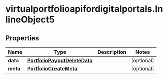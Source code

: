 # virtualportfolioapifordigitalportals.InlineObject5

## Properties

Name | Type | Description | Notes
------------ | ------------- | ------------- | -------------
**data** | [**PortfolioPayoutDeleteData**](PortfolioPayoutDeleteData.md) |  | [optional] 
**meta** | [**PortfolioCreateMeta**](PortfolioCreateMeta.md) |  | [optional] 


